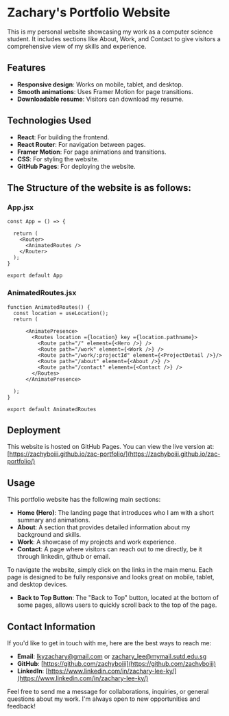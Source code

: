 # Zachary's Portfolio Website

This is my personal website showcasing my work as a computer science student. It includes sections like About, Work, and Contact to give visitors a comprehensive view of my skills and experience.

## Features

- **Responsive design**: Works on mobile, tablet, and desktop.
- **Smooth animations**: Uses Framer Motion for page transitions.
- **Downloadable resume**: Visitors can download my resume.

## Technologies Used

- **React**: For building the frontend.
- **React Router**: For navigation between pages.
- **Framer Motion**: For page animations and transitions.
- **CSS**: For styling the website.
- **GitHub Pages**: For deploying the website.

## The Structure of the website is as follows:

### App.jsx

```JSX
const App = () => {

  return (
    <Router>
      <AnimatedRoutes />
    </Router>
  );
}

export default App
```

### AnimatedRoutes.jsx

```JSX
function AnimatedRoutes() {
  const location = useLocation();
  return (
    
      <AnimatePresence>
        <Routes location ={location} key ={location.pathname}>
          <Route path="/" element={<Hero />} />
          <Route path="/work" element={<Work />} />
          <Route path="/work/:projectId" element={<ProjectDetail />}/>
          <Route path="/about" element={<About />} />
          <Route path="/contact" element={<Contact />} />
        </Routes>
      </AnimatePresence>
    
  );
}

export default AnimatedRoutes
```

## Deployment

This website is hosted on GitHub Pages. You can view the live version at:  
[https://zachyboiii.github.io/zac-portfolio/](https://zachyboiii.github.io/zac-portfolio/)

## Usage

This portfolio website has the following main sections:

- **Home (Hero)**: The landing page that introduces who I am with a short summary and animations.
- **About**: A section that provides detailed information about my background and skills.
- **Work**: A showcase of my projects and work experience.
- **Contact**: A page where visitors can reach out to me directly, be it through linkedin, github or email.

To navigate the website, simply click on the links in the main menu. Each page is designed to be fully responsive and looks great on mobile, tablet, and desktop devices.

- **Back to Top Button**: The "Back to Top" button, located at the bottom of some pages, allows users to quickly scroll back to the top of the page.

## Contact Information

If you'd like to get in touch with me, here are the best ways to reach me:

- **Email**: [lkyzachary@gmail.com](mailto:lkyzachary@gmail.com) or [zachary_lee@mymail.sutd.edu.sg](mailto:zachary_lee@mymail.sutd.edu.sg)
- **GitHub**: [https://github.com/zachyboiii](https://github.com/zachyboiii)
- **LinkedIn**: [https://www.linkedin.com/in/zachary-lee-ky/](https://www.linkedin.com/in/zachary-lee-ky/)

Feel free to send me a message for collaborations, inquiries, or general questions about my work. I'm always open to new opportunities and feedback!
